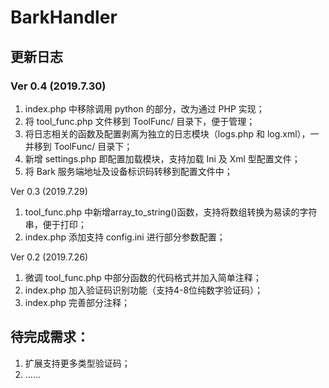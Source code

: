 # BarkHandler

## 更新日志
### Ver 0.4 (2019.7.30)
1. index.php 中移除调用 python 的部分，改为通过 PHP 实现；
2. 将 tool_func.php 文件移到 ToolFunc/ 目录下，便于管理；
3. 将日志相关的函数及配置剥离为独立的日志模块（logs.php 和 log.xml），一并移到 ToolFunc/ 目录下；
4. 新增 settings.php 即配置加载模块，支持加载 Ini 及 Xml 型配置文件；
5. 将 Bark 服务端地址及设备标识码转移到配置文件中；

Ver 0.3 (2019.7.29)
1. tool_func.php 中新增array_to_string()函数，支持将数组转换为易读的字符串，便于打印；
2. index.php 添加支持 config.ini 进行部分参数配置；

Ver 0.2 (2019.7.26)
1. 微调 tool_func.php 中部分函数的代码格式并加入简单注释；
2. index.php 加入验证码识别功能（支持4-8位纯数字验证码）；
3. index.php 完善部分注释；



## 待完成需求：
1. 扩展支持更多类型验证码；
2. ......
